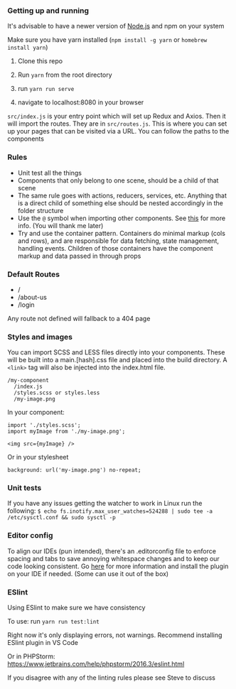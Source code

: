 ### Getting up and running

It's advisable to have a newer version of [Node.js](https://nodejs.org/en/download/current/) and npm on your system

Make sure you have yarn installed (`npm install -g yarn` or `homebrew install yarn`)


1. Clone this repo

2. Run `yarn` from the root directory

3. run `yarn run serve`

4. navigate to localhost:8080 in your browser

`src/index.js` is your entry point which will set up Redux and Axios. Then it will import the routes. They are in `src/routes.js`. This is where you can set up your pages that can be visited via a URL. You can follow the paths to the components

### Rules

- Unit test all the things
- Components that only belong to one scene, should be a child of that scene
- The same rule goes with actions, reducers, services, etc. Anything that is a direct child of something else should be nested accordingly in the folder structure
- Use the `@` symbol when importing other components. See [this](https://www.npmjs.com/package/babel-plugin-root-import) for more info. (You will thank me later)
- Try and use the container pattern. Containers do minimal markup (cols and rows), and are responsible for data fetching, state management, handling events. Children of those containers have the component markup and data passed in through props

### Default Routes

- /
- /about-us
- /login

Any route not defined will fallback to a 404 page

### Styles and images

You can import SCSS and LESS files directly into your components. These will be built into a main.[hash].css file and placed into the build directory. A `<link>` tag will also be injected into the index.html file.
```
/my-component
  /index.js
  /styles.scss or styles.less
  /my-image.png
```
In your component:
```
import './styles.scss';
import myImage from './my-image.png';

<img src={myImage} />

```
Or in your stylesheet
```
background: url('my-image.png') no-repeat;
```

### Unit tests ###

If you have any issues getting the watcher to work in Linux run the following: `$ echo fs.inotify.max_user_watches=524288 | sudo tee -a /etc/sysctl.conf && sudo sysctl -p`

### Editor config

To align our IDEs (pun intended), there's an .editorconfig file to enforce spacing and tabs to save annoying whitespace changes and to keep our code looking consistent. Go [here](http://editorconfig.org/) for more information and install the plugin on your IDE if needed. (Some can use it out of the box)

### ESlint

Using ESlint to make sure we have consistency

To use: run `yarn run test:lint`

Right now it's only displaying errors, not warnings. Recommend installing ESlint plugin in VS Code

Or in PHPStorm: https://www.jetbrains.com/help/phpstorm/2016.3/eslint.html

If you disagree with any of the linting rules please see Steve to discuss
